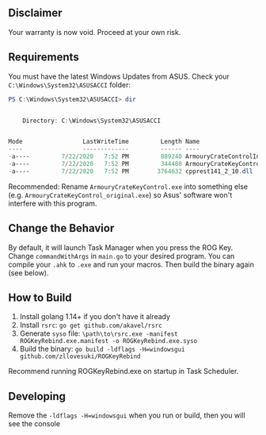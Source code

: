 ## Disclaimer

Your warranty is now void. Proceed at your own risk.

## Requirements

You must have the latest Windows Updates from ASUS. Check your `C:\Windows\System32\ASUSACCI` folder:
```powershell
PS C:\Windows\System32\ASUSACCI> dir


    Directory: C:\Windows\System32\ASUSACCI


Mode                 LastWriteTime         Length Name
----                 -------------         ------ ----
-a----         7/22/2020   7:52 PM         889240 ArmouryCrateControlInterface.exe
-a----         7/22/2020   7:52 PM         344480 ArmouryCrateKeyControl.exe
-a----         7/22/2020   7:52 PM        3764632 cpprest141_2_10.dll
```

Recommended: Rename `ArmouryCrateKeyControl.exe` into something else (e.g. `ArmouryCrateKeyControl_original.exe`) so Asus' software won't interfere with this program.

## Change the Behavior

By default, it will launch Task Manager when you press the ROG Key. Change `commandWithArgs` in `main.go` to your desired program. You can compile your `.ahk` to `.exe` and run your macros. Then build the binary again (see below).

## How to Build

1. Install golang 1.14+ if you don't have it already
2. Install `rsrc`: `go get github.com/akavel/rsrc`
3. Generate `syso` file: `\path\to\rsrc.exe -manifest ROGKeyRebind.exe.manifest -o ROGKeyRebind.exe.syso`
4. Build the binary: `go build -ldflags -H=windowsgui github.com/zllovesuki/ROGKeyRebind`

Recommend running ROGKeyRebind.exe on startup in Task Scheduler.

## Developing

Remove the `-ldflags -H=windowsgui` when you run or build, then you will see the console